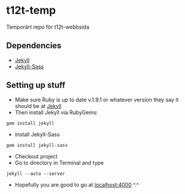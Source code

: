 t12t-temp
=========

Temporärt repo för t12t-webbsida

## Dependencies

* [Jekyll](https://github.com/mojombo/jekyll/)
* [Jekyll-Sass](https://github.com/noct/jekyll-sass)

## Setting up stuff

* Make sure Ruby is up to date v.1.9.1 or whatever version they say it should be at [Jekyll](https://github.com/mojombo/jekyll/)
* Then install Jekyll via RubyGems:

```
gem install jekyll
```

* Install Jekyll-Sass

```
gem install jekyll-sass
```

* Checkout project
* Go to directory in Terminal and type 

```
jekyll --auto --server
```

* Hopefully you are good to go at [localhost:4000](http://localhost:4000) ^.^
